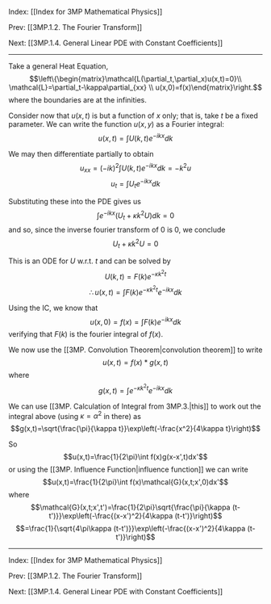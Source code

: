 Index: [[Index for 3MP Mathematical Physics]]

Prev: [[3MP.1.2. The Fourier Transform]]

Next: [[3MP.1.4. General Linear PDE with Constant Coefficients]]

---

Take a general Heat Equation,
$$\left\{\begin{matrix}\mathcal{L(\partial_t,\partial_x)u(x,t)=0}\\ \mathcal{L}=\partial_t-\kappa\partial_{xx} \\ u(x,0)=f(x)\end{matrix}\right.$$
where the boundaries are at the infinities.

Consider now that $u(x,t)$ is but a function of $x$ only; that is, take $t$ be a fixed parameter. We can write the function $u(x,y)$ as a Fourier integral:
$$u(x,t)=\int U(k,t)e^{-ikx}dk$$

We may then differentiate partially to obtain
$$u_{xx}=(-ik)^2\int U(k,t)e^{-ikx}dk=-k^2u$$
$$u_t=\int U_te^{-ikx}dk$$

Substituting these into the PDE gives us
$$\int e^{-ikx}\left(U_t+\kappa k^2U\right)dk=0$$
and so, since the inverse fourier transform of $0$ is $0$, we conclude
$$U_t+\kappa k^2U=0$$

This is an ODE for $U$ w.r.t. $t$ and can be solved by
$$U(k,t)=F(k)e^{-\kappa k^2 t}$$
 $$\therefore u(x,t)=\int F(k)e^{-\kappa k^2 t}e^{-ikx}dk$$
 
 Using the IC, we know that
 $$u(x,0)=f(x)=\int F(k)e^{-ikx}dk$$
 verifying that $F(k)$ is the fourier integral of $f(x)$.
 
 We now use the [[3MP. Convolution Theorem|convolution theorem]] to write
 $$u(x,t)=f(x)*g(x,t)$$
 where
 $$g(x,t)=\int e^{-\kappa k^2 t}e^{-ikx}dk$$
 
 We can use [[3MP. Calculation of Integral from 3MP.3.|this]] to work out the integral above (using $\kappa=\alpha^2$ in there) as
 $$g(x,t)=\sqrt{\frac{\pi}{\kappa t}}\exp\left(-\frac{x^2}{4\kappa t}\right)$$
 
 So $$u(x,t)=\frac{1}{2\pi}\int f(x)g(x-x',t)dx'$$
 or using the [[3MP. Influence Function|influence function]] we can write
 $$u(x,t)=\frac{1}{2\pi}\int f(x)\mathcal{G}(x,t;x',0)dx'$$
 where
 $$\mathcal{G}(x,t;x',t')=\frac{1}{2\pi}\sqrt{\frac{\pi}{\kappa (t-t')}}\exp\left(-\frac{(x-x')^2}{4\kappa (t-t')}\right)$$
 $$=\frac{1}{\sqrt{4\pi\kappa (t-t')}}\exp\left(-\frac{(x-x')^2}{4\kappa (t-t')}\right)$$
 
 ---
 Index: [[Index for 3MP Mathematical Physics]]

Prev: [[3MP.1.2. The Fourier Transform]]

Next: [[3MP.1.4. General Linear PDE with Constant Coefficients]]
 
 